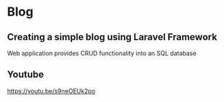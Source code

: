 # Blog 
## Creating a simple blog using Laravel Framework
Web application provides CRUD functionality into an SQL database
## Youtube 
https://youtu.be/s9neOEUk2po
